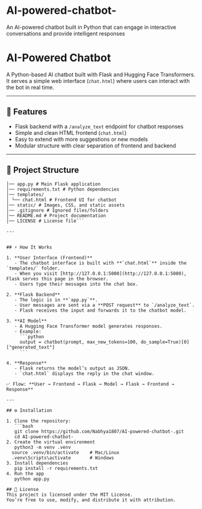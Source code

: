 # AI-powered-chatbot-
An AI-powered chatbot built in Python that can engage in interactive conversations and provide intelligent responses
# AI-Powered Chatbot

A Python-based AI chatbot built with Flask and Hugging Face Transformers.  
It serves a simple web interface (`chat.html`) where users can interact with the bot in real time.  

---

## 🚀 Features
- Flask backend with a `/analyze_text` endpoint for chatbot responses  
- Simple and clean HTML frontend (`chat.html`)  
- Easy to extend with more suggestions or new models  
- Modular structure with clear separation of frontend and backend  

---

## 📂 Project Structure
```AI-powered-chatbot-/
│── app.py # Main Flask application
│── requirements.txt # Python dependencies
│── templates/
│ └── chat.html # Frontend UI for chatbot
│── static/ # Images, CSS, and static assets
│── .gitignore # Ignored files/folders
│── README.md # Project documentation
│── LICENSE # License file```

---


## ⚡ How It Works

1. **User Interface (Frontend)**  
   - The chatbot interface is built with **`chat.html`** inside the `templates/` folder.  
   - When you visit [http://127.0.0.1:5000](http://127.0.0.1:5000), Flask serves this page in the browser.  
   - Users type their messages into the chat box.

2. **Flask Backend**  
   - The logic is in **`app.py`**.  
   - User messages are sent via a **POST request** to `/analyze_text`.  
   - Flask receives the input and forwards it to the chatbot model.

3. **AI Model**  
   - A Hugging Face Transformer model generates responses.  
   - Example:
     ```python
     output = chatbot(prompt, max_new_tokens=100, do_sample=True)[0]["generated_text"]
     ```

4. **Response**  
   - Flask returns the model’s output as JSON.  
   - `chat.html` displays the reply in the chat window.

✅ Flow: **User → Frontend → Flask → Model → Flask → Frontend → Response**

---

## ⚙️ Installation

1. Clone the repository:
   ```bash
   git clone https://github.com/Nabhya1807/AI-powered-chatbot-.git
   cd AI-powered-chatbot-
2. Create the virtual environment
   python3 -m venv .venv
  source .venv/bin/activate    # Mac/Linux
  .venv\Scripts\activate       # Windows
3. Install dependencies
   pip install -r requirements.txt
4. Run the app
   python app.py

## 📜 License
This project is licensed under the MIT License.  
You’re free to use, modify, and distribute it with attribution.

